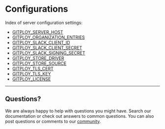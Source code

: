 # Configurations

Index of server configuration settings:

* [GITPLOY_SERVER_HOST](./GITPLOY_SERVER_HOST.md)
* [GITPLOY_ORGANIZATION_ENTRIES](./GITPLOY_ORGANIZATION_ENTRIES.md)
* [GITPLOY_SLACK_CLIENT_ID](./GITPLOY_SLACK_CLIENT_ID.md)
* [GITPLOY_SLACK_CLIENT_SECRET](./GITPLOY_SLACK_CLIENT_SECRET.md)
* [GITPLOY_SLACK_SIGNING_SECRET](./GITPLOY_SLACK_SIGNING_SECRET.md)
* [GITPLOY_STORE_DRIVER](./GITPLOY_STORE_DRIVER.md)
* [GITPLOY_STORE_SOURCE](./GITPLOY_STORE_SOURCE.md)
* [GITPLOY_TLS_CERT](./GITPLOY_TLS_CERT.md)
* [GITPLOY_TLS_KEY](./GITPLOY_TLS_KEY.md)
* [GITPLOY_LICENSE](./GITPLOY_LICENSE.md)

---

## Questions?

We are always happy to help with questions you might have. Search our documentation or check out answers to common questions. You can also post questions or comments to our [community](https://github.com/gitploy-io/gitploy/discussions).

